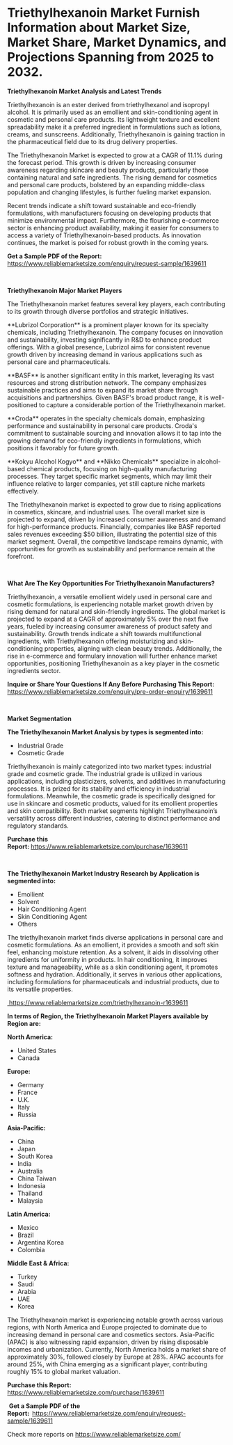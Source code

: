 <p><h1>Triethylhexanoin Market Furnish Information about Market Size, Market Share, Market Dynamics, and Projections Spanning from 2025 to 2032.</h1></p><p><strong>Triethylhexanoin Market Analysis and Latest Trends</strong></p>
<p><p>Triethylhexanoin is an ester derived from triethylhexanol and isopropyl alcohol. It is primarily used as an emollient and skin-conditioning agent in cosmetic and personal care products. Its lightweight texture and excellent spreadability make it a preferred ingredient in formulations such as lotions, creams, and sunscreens. Additionally, Triethylhexanoin is gaining traction in the pharmaceutical field due to its drug delivery properties.</p><p>The Triethylhexanoin Market is expected to grow at a CAGR of 11.1% during the forecast period. This growth is driven by increasing consumer awareness regarding skincare and beauty products, particularly those containing natural and safe ingredients. The rising demand for cosmetics and personal care products, bolstered by an expanding middle-class population and changing lifestyles, is further fueling market expansion. </p><p>Recent trends indicate a shift toward sustainable and eco-friendly formulations, with manufacturers focusing on developing products that minimize environmental impact. Furthermore, the flourishing e-commerce sector is enhancing product availability, making it easier for consumers to access a variety of Triethylhexanoin-based products. As innovation continues, the market is poised for robust growth in the coming years.</p></p>
<p><strong>Get a Sample PDF of the Report:&nbsp;</strong> <a href="https://www.reliablemarketsize.com/enquiry/request-sample/1639611?utm_campaign=1131&utm_medium=2&utm_source=Github&utm_content=ia&utm_term=30012025&utm_id=triethylhexanoin">https://www.reliablemarketsize.com/enquiry/request-sample/1639611</a></p>
<p>&nbsp;</p>
<p><strong>Triethylhexanoin Major Market Players</strong></p>
<p><p>The Triethylhexanoin market features several key players, each contributing to its growth through diverse portfolios and strategic initiatives. </p><p>**Lubrizol Corporation** is a prominent player known for its specialty chemicals, including Triethylhexanoin. The company focuses on innovation and sustainability, investing significantly in R&D to enhance product offerings. With a global presence, Lubrizol aims for consistent revenue growth driven by increasing demand in various applications such as personal care and pharmaceuticals.</p><p>**BASF** is another significant entity in this market, leveraging its vast resources and strong distribution network. The company emphasizes sustainable practices and aims to expand its market share through acquisitions and partnerships. Given BASF's broad product range, it is well-positioned to capture a considerable portion of the Triethylhexanoin market.</p><p>**Croda** operates in the specialty chemicals domain, emphasizing performance and sustainability in personal care products. Croda's commitment to sustainable sourcing and innovation allows it to tap into the growing demand for eco-friendly ingredients in formulations, which positions it favorably for future growth.</p><p>**Kokyu Alcohol Kogyo** and **Nikko Chemicals** specialize in alcohol-based chemical products, focusing on high-quality manufacturing processes. They target specific market segments, which may limit their influence relative to larger companies, yet still capture niche markets effectively.</p><p>The Triethylhexanoin market is expected to grow due to rising applications in cosmetics, skincare, and industrial uses. The overall market size is projected to expand, driven by increased consumer awareness and demand for high-performance products. Financially, companies like BASF reported sales revenues exceeding $50 billion, illustrating the potential size of this market segment. Overall, the competitive landscape remains dynamic, with opportunities for growth as sustainability and performance remain at the forefront.</p></p>
<p>&nbsp;</p>
<p><strong>What Are The Key Opportunities For Triethylhexanoin Manufacturers?</strong></p>
<p><p>Triethylhexanoin, a versatile emollient widely used in personal care and cosmetic formulations, is experiencing notable market growth driven by rising demand for natural and skin-friendly ingredients. The global market is projected to expand at a CAGR of approximately 5% over the next five years, fueled by increasing consumer awareness of product safety and sustainability. Growth trends indicate a shift towards multifunctional ingredients, with Triethylhexanoin offering moisturizing and skin-conditioning properties, aligning with clean beauty trends. Additionally, the rise in e-commerce and formulary innovation will further enhance market opportunities, positioning Triethylhexanoin as a key player in the cosmetic ingredients sector.</p></p>
<p><strong>Inquire or Share Your Questions If Any Before Purchasing This Report:</strong> <a href="https://www.reliablemarketsize.com/enquiry/pre-order-enquiry/1639611?utm_campaign=1131&utm_medium=2&utm_source=Github&utm_content=ia&utm_term=30012025&utm_id=triethylhexanoin">https://www.reliablemarketsize.com/enquiry/pre-order-enquiry/1639611</a></p>
<p>&nbsp;</p>
<p><strong>Market Segmentation</strong></p>
<p><strong>The Triethylhexanoin Market Analysis by types is segmented into:</strong></p>
<p><ul><li>Industrial Grade</li><li>Cosmetic Grade</li></ul></p>
<p><p>Triethylhexanoin is mainly categorized into two market types: industrial grade and cosmetic grade. The industrial grade is utilized in various applications, including plasticizers, solvents, and additives in manufacturing processes. It is prized for its stability and efficiency in industrial formulations. Meanwhile, the cosmetic grade is specifically designed for use in skincare and cosmetic products, valued for its emollient properties and skin compatibility. Both market segments highlight Triethylhexanoin’s versatility across different industries, catering to distinct performance and regulatory standards.</p></p>
<p><strong>Purchase this Report:&nbsp;</strong><a href="https://www.reliablemarketsize.com/purchase/1639611?utm_campaign=1131&utm_medium=2&utm_source=Github&utm_content=ia&utm_term=30012025&utm_id=triethylhexanoin">https://www.reliablemarketsize.com/purchase/1639611</a></p>
<p>&nbsp;</p>
<p><strong>The Triethylhexanoin Market Industry Research by Application is segmented into:</strong></p>
<p><ul><li>Emollient</li><li>Solvent</li><li>Hair Conditioning Agent</li><li>Skin Conditioning Agent</li><li>Others</li></ul></p>
<p><p>The triethylhexanoin market finds diverse applications in personal care and cosmetic formulations. As an emollient, it provides a smooth and soft skin feel, enhancing moisture retention. As a solvent, it aids in dissolving other ingredients for uniformity in products. In hair conditioning, it improves texture and manageability, while as a skin conditioning agent, it promotes softness and hydration. Additionally, it serves in various other applications, including formulations for pharmaceuticals and industrial products, due to its versatile properties.</p></p>
<p><a href="https://www.reliablemarketsize.com/triethylhexanoin-r1639611?utm_campaign=1131&utm_medium=2&utm_source=Github&utm_content=ia&utm_term=30012025&utm_id=triethylhexanoin">&nbsp;https://www.reliablemarketsize.com/triethylhexanoin-r1639611</a></p>
<p><strong>In terms of Region, the Triethylhexanoin Market Players available by Region are:</strong></p>
<p>
    <p> <strong> North America: </strong>
        <ul>
            <li>United States</li>
            <li>Canada</li>
        </ul>
        </p> 
    <p> <strong> Europe: </strong>
        <ul>
            <li>Germany</li>
            <li>France</li>
            <li>U.K.</li>
            <li>Italy</li>
            <li>Russia</li>
        </ul>
        </p> 
    <p> <strong> Asia-Pacific: </strong>
        <ul>
            <li>China</li>
            <li>Japan</li>
            <li>South Korea</li>
            <li>India</li>
            <li>Australia</li>
            <li>China Taiwan</li>
            <li>Indonesia</li>
            <li>Thailand</li>
            <li>Malaysia</li>
        </ul>
        </p> 
    <p> <strong> Latin America: </strong>
        <ul>
            <li>Mexico</li>
            <li>Brazil</li>
            <li>Argentina Korea</li>
            <li>Colombia</li>
        </ul>
        </p> 
    <p> <strong> Middle East & Africa: </strong>
        <ul>
            <li>Turkey</li>
            <li>Saudi</li>
            <li>Arabia</li>
            <li>UAE</li>
            <li>Korea</li>
        </ul>
    </p>
    </p>
<p><p>The Triethylhexanoin market is experiencing notable growth across various regions, with North America and Europe projected to dominate due to increasing demand in personal care and cosmetics sectors. Asia-Pacific (APAC) is also witnessing rapid expansion, driven by rising disposable incomes and urbanization. Currently, North America holds a market share of approximately 30%, followed closely by Europe at 28%. APAC accounts for around 25%, with China emerging as a significant player, contributing roughly 15% to global market valuation.</p></p>
<p><strong>Purchase this Report: </strong><a href="https://www.reliablemarketsize.com/purchase/1639611?utm_campaign=1131&utm_medium=2&utm_source=Github&utm_content=ia&utm_term=30012025&utm_id=triethylhexanoin">https://www.reliablemarketsize.com/purchase/1639611</a></p>
<p>&nbsp;<strong>Get a Sample PDF of the Report:&nbsp;&nbsp;</strong><a href="https://www.reliablemarketsize.com/enquiry/request-sample/1639611?utm_campaign=1131&utm_medium=2&utm_source=Github&utm_content=ia&utm_term=30012025&utm_id=triethylhexanoin">https://www.reliablemarketsize.com/enquiry/request-sample/1639611</a></p>
<p><strong></strong></p>
<p>Check more reports on <a href="https://www.reliablemarketsize.com/?utm_campaign=1131&utm_medium=2&utm_source=Github&utm_content=ia&utm_term=30012025&utm_id=triethylhexanoin">https://www.reliablemarketsize.com/</a></p>